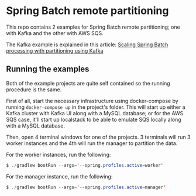 # Spring Batch remote partitioning
This repo contains 2 examples for Spring Batch remote partitioning; one with Kafka and the other with AWS SQS.

The Kafka example is explained in this article: [Scaling Spring Batch processing with partitioning using Kafka](https://arnoldgalovics.com/spring-batch-remote-partitioning-kafka/)

## Running the examples
Both of the example projects are quite self contained so the running procedure is the same.

First of all, start the necessary infrastructure using docker-compose by running `docker-compose up` in the project's folder. This will start up either a Kafka cluster with Kafka UI along with a MySQL database; or for the AWS SQS case, it'll start up localstack to be able to emulate SQS locally along with a MySQL database.

Then, open 4 terminal windows for one of the projects. 3 terminals will run 3 worker instances and the 4th will run the manager to partition the data.

For the worker instances, run the following:

```java
$ ./gradlew bootRun --args='--spring.profiles.active=worker'
```

For the manager instance, run the following:

```java
$ ./gradlew bootRun --args='--spring.profiles.active=manager'
```
